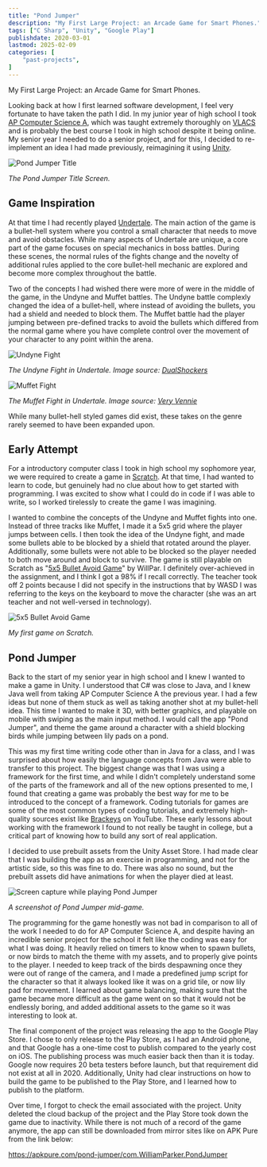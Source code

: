 ```yaml
---
title: "Pond Jumper"
description: "My First Large Project: an Arcade Game for Smart Phones."
tags: ["C Sharp", "Unity", "Google Play"]
publishdate: 2020-03-01
lastmod: 2025-02-09
categories: [
    "past-projects",
]
---
```


My First Large Project: an Arcade Game for Smart Phones.

Looking back at how I first learned software development, I feel very fortunate to have taken the path I did.
In my junior year of high school I took [AP Computer Science A](https://apstudents.collegeboard.org/courses/ap-computer-science-a), 
which was taught extremely thoroughly on [VLACS](https://vlacs.org/) and 
is probably the best course I took in high school despite it being online. My senior year I needed to do a senior 
project, and for this, I decided to re-implement an idea I had made previously, reimagining it using [Unity](https://unity.com/). 

![Pond Jumper Title](/past-projects/pond_jumper/pond_jumper_home.png)

*The Pond Jumper Title Screen.*

## Game Inspiration
At that time I had recently played [Undertale](https://undertale.com/). The main action of the game is a bullet-hell system where you control 
a small character that needs to move and avoid obstacles. While many aspects of Undertale are unique, a core part of 
the game focuses on special mechanics in boss battles. During these scenes, the normal rules of the fights change and the 
novelty of additional rules applied to the core bullet-hell mechanic are explored and become more complex throughout the battle. 

Two of the concepts I had wished there were more of were in the middle of the game, in the Undyne and Muffet battles. The 
Undyne battle complexly changed the idea of a bullet-hell, where instead of avoiding the bullets, you had a shield and needed 
to block them. The Muffet battle had the player jumping between pre-defined tracks to avoid the bullets which differed from the normal 
game where you have complete control over the movement of your character to any point within the arena.

![Undyne Fight](/past-projects/pond_jumper/undyne_fight.png)

*The Undyne Fight in Undertale. Image source: [DualShockers](https://www.dualshockers.com/undertale-hardest-boss-fights/)*

![Muffet Fight](/past-projects/pond_jumper/muffet_fight.png)

*The Muffet Fight in Undertale. Image source: [Very Vennie](https://images.app.goo.gl/u9M4df3RGqbQuyYHA)*

While many bullet-hell styled games did exist, these takes on the genre rarely seemed to have been expanded upon.

## Early Attempt
For a introductory computer class I took in high school my sophomore year, we were required to create a game in 
[Scratch](https://scratch.mit.edu/). At that time, I had wanted to learn to code, but genuinely had no clue about 
how to get started with programming. I was excited to show what I could do in code if I was able to write, 
so I worked tirelessly to create the game I was imagining. 

I wanted to combine the concepts of the Undyne and Muffet fights into one. Instead of three tracks like Muffet, 
I made it a 5x5 grid where the player jumps between cells. I then took the idea of the Undyne fight, and made some bullets 
able to be blocked by a shield that rotated around the player. Additionally, some bullets were not able 
to be blocked so the player needed to both move around and block to survive. The game is still playable on Scratch as
"[5x5 Bullet Avoid Game](https://scratch.mit.edu/projects/214045899/)" by WillPar. I definitely over-achieved in the
assignment, and I think I got a 98% if I recall correctly. The teacher took off 2 points because I did not specify 
in the instructions that by WASD I was referring to the keys on the keyboard to move the character (she was an art teacher
and not well-versed in technology).

![5x5 Bullet Avoid Game](/past-projects/pond_jumper/scratch_game.png)

*My first game on Scratch.*

## Pond Jumper
Back to the start of my senior year in high school and I knew I wanted to make a game in Unity. I understood that C# was close
to Java, and I knew Java well from taking AP Computer Science A the previous year. I had a few ideas but none of them stuck as well
as taking another shot at my bullet-hell idea. This time I wanted to make it 3D, with better graphics, and playable on mobile with swiping 
as the main input method. I would call the app "Pond Jumper", and theme the game around a character with a shield blocking birds while
jumping between lily pads on a pond.

This was my first time writing code other than in Java for a class, and I was surprised about how easily the language concepts from Java were 
able to transfer to this project. The biggest change was that I was using a framework for the first time, and while I didn't completely 
understand some of the parts of the framework and all of the new options presented to me, I found that creating a game was probably the 
best way for me to be introduced to the concept of a framework. Coding tutorials for games are some of the most common types of coding 
tutorials, and extremely high-quality sources exist like [Brackeys](https://www.youtube.com/channel/UCYbK_tjZ2OrIZFBvU6CCMiA) on YouTube. 
These early lessons about working with the framework I found to not really be taught in college, but a critical part of knowing how to build 
any sort of real application.

I decided to use prebuilt assets from the Unity Asset Store. I had made clear that I was building the app as an exercise in programming, 
and not for the artistic side, so this was fine to do. There was also no sound, but the prebuilt assets did have animations for when 
the player died at least.

![Screen capture while playing Pond Jumper](/past-projects/pond_jumper/pond_jumper_game.png)

*A screenshot of Pond Jumper mid-game.*

The programming for the game honestly was not bad in comparison to all of the work I needed to do for AP Computer Science A, and despite 
having an incredible senior project for the school it felt like the coding was easy for what I was doing. It heavily relied on 
timers to know when to spawn bullets, or now birds to match the theme with my assets, and to properly give points to the player. I needed to 
keep track of the birds despawning once they were out of range of the camera, and I made a predefined jump script for the character so that it 
always looked like it was on a grid tile, or now lily pad for movement. I learned about game balancing, making sure that the game became more 
difficult as the game went on so that it would not be endlessly boring, and added additional assets to the game so it was interesting to look at.

The final component of the project was releasing the app to the Google Play Store. I chose to only release to the Play Store, 
as I had an Android phone, and that Google has a one-time cost to publish compared to the yearly cost on iOS. The publishing process was 
much easier back then than it is today. Google now requires 20 beta testers before launch, but that requirement did not exist 
at all in 2020. Additionally, Unity had clear instructions on how to build the game to be published to the Play Store, and I learned how to 
publish to the platform.

Over time, I forgot to check the email associated with the project. Unity deleted the cloud backup of the project 
and the Play Store took down the game due to inactivity. While there is not much of a record of the game anymore, 
the app can still be downloaded from mirror sites like on APK Pure from the link below:

https://apkpure.com/pond-jumper/com.WilliamParker.PondJumper
